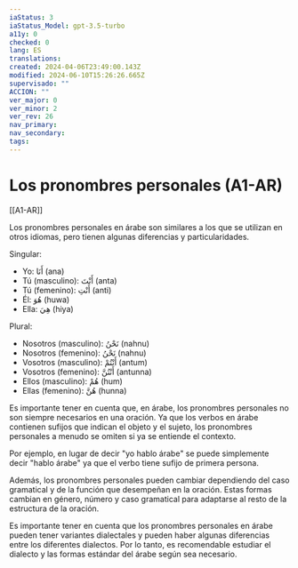```yaml
---
iaStatus: 3
iaStatus_Model: gpt-3.5-turbo
a11y: 0
checked: 0
lang: ES
translations: 
created: 2024-04-06T23:49:00.143Z
modified: 2024-06-10T15:26:26.665Z
supervisado: ""
ACCION: ""
ver_major: 0
ver_minor: 2
ver_rev: 26
nav_primary: 
nav_secondary: 
tags:
---
```

# Los pronombres personales (A1-AR)

[[A1-AR]]

Los pronombres personales en árabe son similares a los que se utilizan en otros idiomas, pero tienen algunas diferencias y particularidades.

Singular:

- Yo: أَنَا (ana)
- Tú (masculino): أَنْتَ (anta)
- Tú (femenino): أَنْتِ (anti)
- Él: هُوَ (huwa)
- Ella: هِيَ (hiya)

Plural:

- Nosotros (masculino): نَحْنُ (nahnu)
- Nosotros (femenino): نَحْنُ (nahnu)
- Vosotros (masculino): أَنْتُمْ (antum)
- Vosotros (femenino): أَنْتُنَّ (antunna)
- Ellos (masculino): هُمْ (hum)
- Ellas (femenino): هُنَّ (hunna)

Es importante tener en cuenta que, en árabe, los pronombres personales no son siempre necesarios en una oración. Ya que los verbos en árabe contienen sufijos que indican el objeto y el sujeto, los pronombres personales a menudo se omiten si ya se entiende el contexto.

Por ejemplo, en lugar de decir "yo hablo árabe" se puede simplemente decir "hablo árabe" ya que el verbo tiene sufijo de primera persona.

Además, los pronombres personales pueden cambiar dependiendo del caso gramatical y de la función que desempeñan en la oración. Estas formas cambian en género, número y caso gramatical para adaptarse al resto de la estructura de la oración.

Es importante tener en cuenta que los pronombres personales en árabe pueden tener variantes dialectales y pueden haber algunas diferencias entre los diferentes dialectos. Por lo tanto, es recomendable estudiar el dialecto y las formas estándar del árabe según sea necesario.
